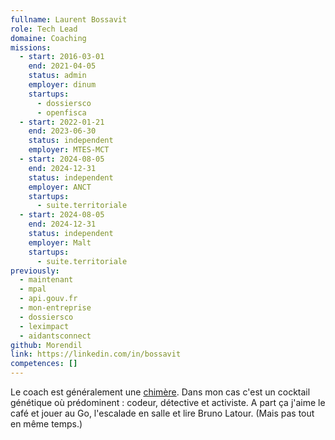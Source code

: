 ```yaml
---
fullname: Laurent Bossavit
role: Tech Lead
domaine: Coaching
missions:
  - start: 2016-03-01
    end: 2021-04-05
    status: admin
    employer: dinum
    startups:
      - dossiersco
      - openfisca
  - start: 2022-01-21
    end: 2023-06-30
    status: independent
    employer: MTES-MCT
  - start: 2024-08-05
    end: 2024-12-31
    status: independent
    employer: ANCT
    startups:
      - suite.territoriale
  - start: 2024-08-05
    end: 2024-12-31
    status: independent
    employer: Malt
    startups:
      - suite.territoriale
previously:
  - maintenant
  - mpal
  - api.gouv.fr
  - mon-entreprise
  - dossiersco
  - leximpact
  - aidantsconnect
github: Morendil
link: https://linkedin.com/in/bossavit
competences: []
---
```

Le coach est généralement une [chimère](https://fr.wikipedia.org/wiki/Chim%C3%A8re). Dans mon cas c'est un cocktail génétique où prédominent : codeur, détective et activiste. A part ça j'aime le café et jouer au Go, l'escalade en salle et lire Bruno Latour. (Mais pas tout en même temps.)